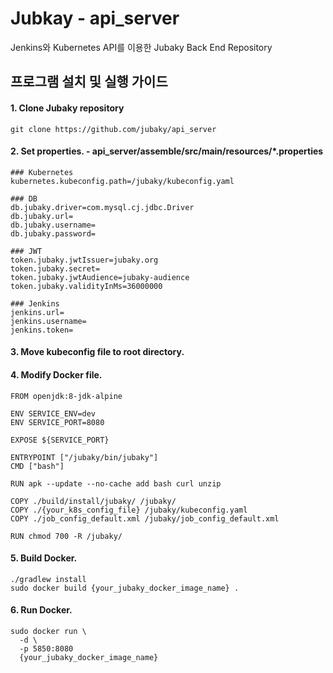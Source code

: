 # Jubkay - api_server

Jenkins와 Kubernetes API를 이용한 Jubaky Back End Repository

## 프로그램 설치 및 실행 가이드
#### 1. Clone Jubaky repository
```
git clone https://github.com/jubaky/api_server
```

#### 2. Set properties. - api_server/assemble/src/main/resources/*.properties
```
### Kubernetes
kubernetes.kubeconfig.path=/jubaky/kubeconfig.yaml

### DB
db.jubaky.driver=com.mysql.cj.jdbc.Driver
db.jubaky.url=
db.jubaky.username=
db.jubaky.password=

### JWT
token.jubaky.jwtIssuer=jubaky.org
token.jubaky.secret=
token.jubaky.jwtAudience=jubaky-audience
token.jubaky.validityInMs=36000000

### Jenkins
jenkins.url=
jenkins.username=
jenkins.token=
```

#### 3. Move kubeconfig file to root directory.

#### 4. Modify Docker file.
```
FROM openjdk:8-jdk-alpine

ENV SERVICE_ENV=dev
ENV SERVICE_PORT=8080

EXPOSE ${SERVICE_PORT}

ENTRYPOINT ["/jubaky/bin/jubaky"]
CMD ["bash"]

RUN apk --update --no-cache add bash curl unzip

COPY ./build/install/jubaky/ /jubaky/
COPY ./{your_k8s_config_file} /jubaky/kubeconfig.yaml
COPY ./job_config_default.xml /jubaky/job_config_default.xml

RUN chmod 700 -R /jubaky/
```

#### 5. Build Docker.
```
./gradlew install
sudo docker build {your_jubaky_docker_image_name} .
```

#### 6. Run Docker.
```
sudo docker run \
  -d \
  -p 5850:8080 
  {your_jubaky_docker_image_name}
```
